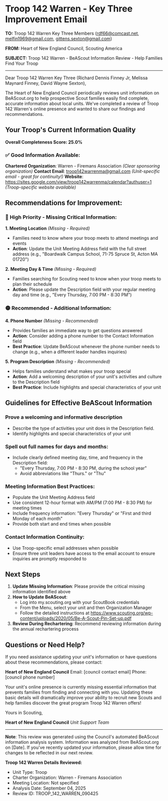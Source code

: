 # Troop 142 Warren - Key Three Improvement Email

**TO:** Troop 142 Warren Key Three Members (rdf66@comcast.net, melfin1969@gmail.com, gittens.sexton@gmail.com)

**FROM:** Heart of New England Council, Scouting America

**SUBJECT:** Troop 142 Warren - BeAScout Information Review - Help Families Find Your Troop

---

Dear Troop 142 Warren Key Three (Richard Dennis Finney Jr, Melissa Maynard Finney, David Wayne Sexton),

The Heart of New England Council periodically reviews unit information on BeAScout.org to help prospective Scout families easily find complete, accurate information about local units. We've completed a review of Troop 142 Warren's online presence and wanted to share our findings and recommendations.

## Your Troop's Current Information Quality

**Overall Completeness Score: 25.0%**

### ✅ **Good Information Available:**
**Chartered Organization**: Warren - Firemans Association *(Clear sponsoring organization)*
**Contact Email**: troop142warrenma@gmail.com *(Unit-specific email - great for continuity!)*
**Website**: https://sites.google.com/view/troop142warrenma/calendar?authuser=1 *(Troop-specific website available)*

## Recommendations for Improvement:

### 🔴 **High Priority - Missing Critical Information:**

**1. Meeting Location** *(Missing - Required)*
- Families need to know where your troop meets to attend meetings and events
- **Action**: Update the Unit Meeting Address field with the full street address (e.g., "Boardwalk Campus School, 71-75 Spruce St, Acton MA 01720")

**2. Meeting Day & Time** *(Missing - Required)*
- Families searching for Scouting need to know when your troop meets to plan their schedule
- **Action**: Please update the Description field with your regular meeting day and time (e.g., "Every Thursday, 7:00 PM - 8:30 PM")

### 🟡 **Recommended - Additional Information:**

**4. Phone Number** *(Missing - Recommended)*
- Provides families an immediate way to get questions answered
- **Action**: Consider adding a phone number to the Contact Information field
- **Best Practice**: Update BeAScout whenever the phone number needs to change (e.g., when a different leader handles inquiries)

**5. Program Description** *(Missing - Recommended)*
- Helps families understand what makes your troop special
- **Action**: Add a welcoming description of your unit's activities and culture to the Description field
- **Best Practice**: Include highlights and special characteristics of your unit

## Guidelines for Effective BeAScout Information

### **Prove a welcoming and informative description**
- Describe the type of activities your unit does in the Description field.
- Identify highlights and special characteristics of your unit

### **Spell out full names for days and months:**
- Include clearly defined meeting day, time, and frequency in the Description field:
  - "Every Thursday, 7:00 PM - 8:30 PM, during the school year"
  - Avoid abbreviations like "Thurs." or "Thu"

### **Meeting Information Best Practices:**
- Populate the Unit Meeting Address field
- Use consistent 12-hour format with AM/PM (7:00 PM - 8:30 PM) for meeting times
- Include frequency information: "Every Thursday" or "First and third Monday of each month"
- Provide both start and end times when possible

### **Contact Information Continuity:**
- Use Troop-specific email addresses when possible
- Ensure three unit leaders have access to the email account to ensure inquiries are promptly responded to

## Next Steps

1. **Update Missing Information**: Please provide the critical missing information identified above
2. **How to Update BeAScout**: 
   - Log into my.scouting.org with your ScoutBook credentials
   - From the Menu, select your unit and then Organization Manager
   - Follow the detailed instructions at
     https://www.scouting.org/wp-content/uploads/2020/05/Be-A-Scout-Pin-Set-up.pdf
3. **Review During Rechartering**: Recommend reviewing information during the annual rechartering process

## Questions or Need Help?

If you need assistance updating your unit's information or have questions about these recommendations, please contact:

**Heart of New England Council**
Email: [council contact email]
Phone: [council phone number]

Your unit's online presence is currently missing essential information that prevents families from finding and connecting with you. Updating these basic details will dramatically improve your ability to recruit new Scouts and help families discover the great program Troop 142 Warren offers!

Yours in Scouting,

**Heart of New England Council**
*Unit Support Team*

---

**Note**: This review was generated using the Council's automated BeAScout information analysis system. Information was analyzed from BeAScout.org on [Date]. If you've recently updated your information, please allow time for changes to be reflected in our next review.

**Troop 142 Warren Details Reviewed:**
- Unit Type: Troop
- Charter Organization: Warren - Firemans Association
- Meeting Location: Not specified
- Analysis Date: September 04, 2025
- Review ID: TROOP_142_WARREN_090425